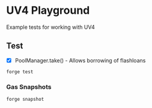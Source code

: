 # UV4 Playground

Example tests for working with UV4

## Test

- [x] PoolManager.take() - Allows borrowing of flashloans

```shell
forge test
```

### Gas Snapshots

```shell
forge snapshot
```
